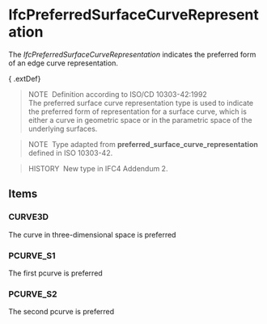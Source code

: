 # IfcPreferredSurfaceCurveRepresentation

The _IfcPreferredSurfaceCurveRepresentation_ indicates the preferred form of an edge curve representation.

{ .extDef}
> NOTE&nbsp; Definition according to ISO/CD 10303-42:1992  
> The preferred surface curve representation type is used to indicate the preferred form of representation for a surface curve, which is either a curve in geometric space or in the parametric space of the underlying surfaces.

> NOTE&nbsp; Type adapted from **preferred_surface_curve_representation** defined in ISO 10303-42.

> HISTORY&nbsp; New type in IFC4 Addendum 2.

## Items

### CURVE3D
The curve in three-dimensional space is preferred

### PCURVE_S1
The first pcurve is preferred

### PCURVE_S2
The second pcurve is preferred
